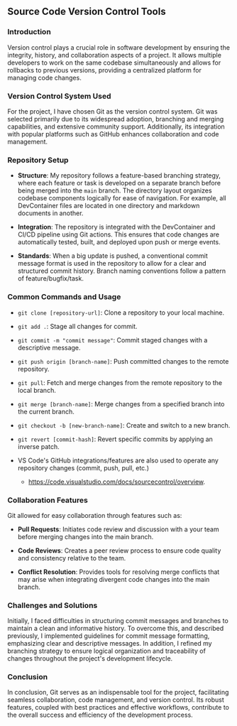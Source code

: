 ## Source Code Version Control Tools

### Introduction
Version control plays a crucial role in software development by ensuring the integrity, history, and collaboration aspects of a project. It allows multiple developers to work on the same codebase simultaneously and allows for rollbacks to previous versions, providing a centralized platform for managing code changes.

### Version Control System Used
For the project, I have chosen Git as the version control system. Git was selected primarily due to its widespread adoption, branching and merging capabilities, and extensive community support. Additionally, its integration with popular platforms such as GitHub enhances collaboration and code management.

### Repository Setup
- **Structure**: My repository follows a feature-based branching strategy, where each feature or task is developed on a separate branch before being merged into the `main` branch. The directory layout organizes codebase components logically for ease of navigation. For example, all DevContainer files are located in one directory and markdown documents in another.


- **Integration**: The repository is integrated with the DevContainer and CI/CD pipeline using Git actions. This ensures that code changes are automatically tested, built, and deployed upon push or merge events.


- **Standards**: When a big update is pushed, a conventional commit message format is used in the repository to allow for a clear and structured commit history. Branch naming conventions follow a pattern of feature/bugfix/task.

### Common Commands and Usage
- `git clone [repository-url]`: Clone a repository to your local machine.
- `git add .`: Stage all changes for commit.
- `git commit -m "commit message"`: Commit staged changes with a descriptive message.
- `git push origin [branch-name]`: Push committed changes to the remote repository.
- `git pull`: Fetch and merge changes from the remote repository to the local branch.
- `git merge [branch-name]`: Merge changes from a specified branch into the current branch.
- `git checkout -b [new-branch-name]`: Create and switch to a new branch.
- `git revert [commit-hash]`: Revert specific commits by applying an inverse patch.

- VS Code's GitHub integrations/features are also used to operate any repository changes (commit, push, pull, etc.)
    - https://code.visualstudio.com/docs/sourcecontrol/overview.

### Collaboration Features
Git allowed for easy collaboration through features such as:
- **Pull Requests**: Initiates code review and discussion with a your team before merging changes into the main branch.

- **Code Reviews**: Creates a peer review process to ensure code quality and consistency relative to the team.

- **Conflict Resolution**: Provides tools for resolving merge conflicts that may arise when integrating divergent code changes into the main branch.

### Challenges and Solutions
Initially, I faced difficulties in structuring commit messages and branches to maintain a clean and informative history. To overcome this, and described previously, I implemented guidelines for commit message formatting, emphasizing clear and descriptive messages. In addition, I refined my branching strategy to ensure logical organization and traceability of changes throughout the project's development lifecycle.

### Conclusion
In conclusion, Git serves as an indispensable tool for the project, facilitating seamless collaboration, code management, and version control. Its robust features, coupled with best practices and effective workflows, contribute to the overall success and efficiency of the development process.

